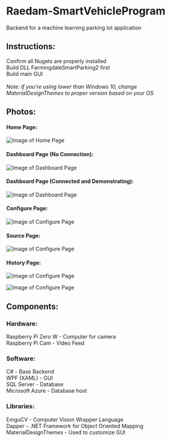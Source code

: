 # Raedam-SmartVehicleProgram
Backend for a machine learning parking lot application <br>
## Instructions:
  Confirm all Nugets are properly installed<br>
  Build DLL FarmingdaleSmartParking2 first<br>
  Build main GUI<br><br>
  <i>Note: If you're using lower than Windows 10, change MaterialDesignThemes to proper version based on your OS</i>

## Photos: <br>

  #### Home Page: <br>
  ![Image of Home Page](https://i.gyazo.com/b75afdb09c88556c9b72ab6eb3e3c0c5.png) <br>
  
  #### Dashboard Page (No Connection): <br>
  ![Image of Dashboard Page](https://i.gyazo.com/f7536e54dd6b5711fc6d0ca5c3bf9c3c.png) <br>
  
  #### Dashboard Page (Connected and Demonstrating): <br>
  ![Image of Dashboard Page](https://i.gyazo.com/8b049663bf8beaf5c70738c3ee61a025.png) <br>
  
  #### Configure Page: <br>
  ![Image of Configure Page](https://i.gyazo.com/5ae499bc13dff0cb621a7c469faec86a.png) <br>
  
  #### Source Page: <br>
  ![Image of Configure Page](https://i.gyazo.com/114a70a9d8a75a10e3c1c034656a3cbf.png) <br>
    
  #### History Page: <br>
  ![Image of Configure Page](https://i.gyazo.com/143aee0f24120c6fc62be6c1e646ef9e.png) <br>
  
  ![Image of Configure Page](https://www.draw.io/?lightbox=1&highlight=0000ff&edit=_blank&layers=1&nav=1#G1ZdSBtB-fvcZ1NG7JG5gtPRhzDyfa_MjF)


## Components: <br>

### Hardware:<br>
  Raspberry Pi Zero W - Computer for camera<br>
  Raspberry Pi Cam - Video Feed<br>

### Software:<br>
  C# - Base Backend <br>
  WPF (XAML) - GUI<br>
  SQL Server - Database<br>
  Microsoft Azure - Database host<br>
 
### Libraries:<br>
  EmguCV - Computer Vision Wrapper Language <br>
  Dapper - .NET Framework for Object Oriented Mapping<br>
  MaterialDesignThemes - Used to customize GUI<br>
